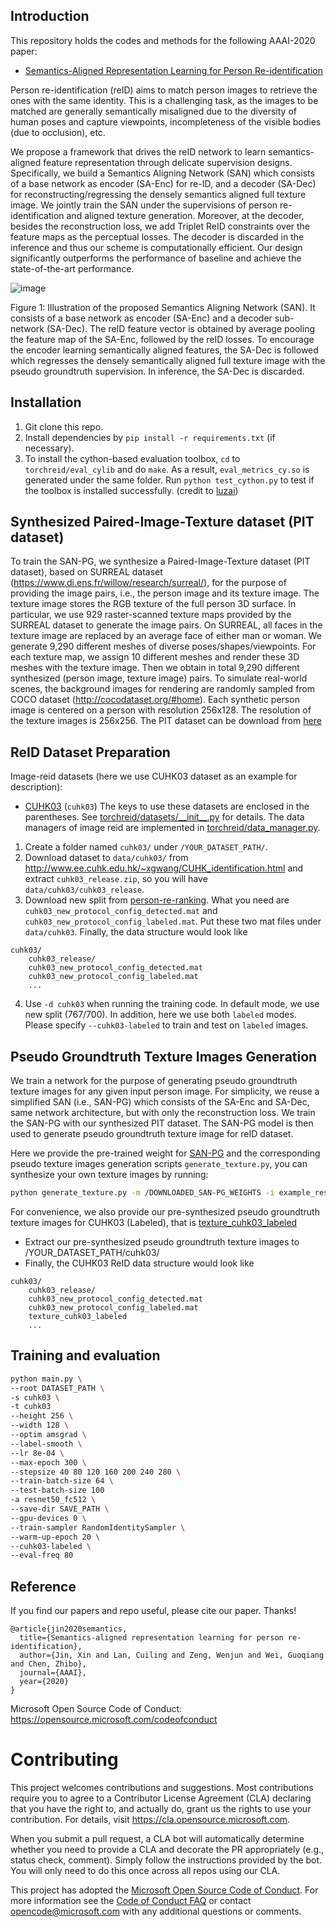 ## Introduction
This repository holds the codes and methods for the following AAAI-2020 paper:
- [Semantics-Aligned Representation Learning for Person Re-identification](https://arxiv.org/pdf/1905.13143.pdf)

Person re-identification (reID) aims to match person images to retrieve the ones with the same identity. This is a challenging task, as the images to be matched are generally semantically misaligned due to the diversity of human poses and capture viewpoints, incompleteness of the visible bodies (due to occlusion), etc. 

We propose a framework that drives the reID network to learn semantics-aligned feature representation through delicate supervision designs. Specifically, we build a Semantics Aligning Network (SAN) which consists of a base network as encoder (SA-Enc) for re-ID, and a decoder (SA-Dec) for reconstructing/regressing the densely semantics aligned full texture image. We jointly train the SAN under the supervisions of person re-identification and aligned texture generation. Moreover, at the decoder, besides the reconstruction loss, we add Triplet ReID constraints over the feature maps as the perceptual losses. The decoder is discarded in the inference and thus our scheme is computationally efficient. Our design significantly outperforms the performance of baseline and achieve the state-of-the-art performance. 

![image](https://github.com/microsoft/Semantics-Aligned-Representation-Learning-for-Person-Re-identification/blob/master/pipeline.png)

Figure 1: Illustration of the proposed Semantics Aligning Network (SAN). It consists of a base network as encoder (SA-Enc) and a decoder sub-network (SA-Dec). The reID feature vector is obtained by average pooling the feature map of the SA-Enc, followed by the reID losses. To encourage the encoder learning semantically aligned features, the SA-Dec is followed which regresses the densely semantically aligned full texture image with the pseudo groundtruth supervision. In inference, the SA-Dec is discarded.

## Installation
1. Git clone this repo.
2. Install dependencies by `pip install -r requirements.txt` (if necessary).
3. To install the cython-based evaluation toolbox, `cd` to `torchreid/eval_cylib` and do `make`. As a result, `eval_metrics_cy.so` is generated under the same folder. Run `python test_cython.py` to test if the toolbox is installed successfully. (credit to [luzai](https://github.com/luzai))

## Synthesized Paired-Image-Texture dataset (PIT dataset)

To train the SAN-PG, we synthesize a Paired-Image-Texture dataset (PIT dataset), based on SURREAL dataset (https://www.di.ens.fr/willow/research/surreal/), for the purpose of providing the image pairs, i.e., the person image and its texture image. The texture image stores the RGB texture of the full person 3D surface. In particular, we use 929 raster-scanned texture maps provided by the SURREAL dataset to generate the image pairs. On SURREAL, all faces in the texture image are replaced by an average face of either man or woman. We generate 9,290 different meshes of diverse poses/shapes/viewpoints. For each texture map, we assign 10 different meshes and render these 3D meshes with the texture image. Then we obtain in total 9,290 different synthesized (person image, texture image) pairs. To simulate real-world scenes, the background images for rendering are randomly sampled from COCO dataset (http://cocodataset.org/#home). Each synthetic person image is centered on a person with resolution 256x128. The resolution of the texture images is 256x256. The PIT dataset can be download from [here](https://drive.google.com/file/d/1-ndIFhppMG_zjHCRfrnWRvbRQZObw2tT/view?usp=sharing)


## ReID Dataset Preparation
Image-reid datasets (here we use CUHK03 dataset as an example for description):
- [CUHK03](https://www.cv-foundation.org/openaccess/content_cvpr_2014/papers/Li_DeepReID_Deep_Filter_2014_CVPR_paper.pdf) (`cuhk03`)
The keys to use these datasets are enclosed in the parentheses. See [torchreid/datasets/\_\_init__.py](torchreid/datasets/__init__.py) for details. The data managers of image reid are implemented in [torchreid/data_manager.py](torchreid/data_manager.py).
1. Create a folder named `cuhk03/` under `/YOUR_DATASET_PATH/`.
2. Download dataset to `data/cuhk03/` from http://www.ee.cuhk.edu.hk/~xgwang/CUHK_identification.html and extract `cuhk03_release.zip`, so you will have `data/cuhk03/cuhk03_release`.
3. Download new split from [person-re-ranking](https://github.com/zhunzhong07/person-re-ranking/tree/master/evaluation/data/CUHK03). What you need are `cuhk03_new_protocol_config_detected.mat` and `cuhk03_new_protocol_config_labeled.mat`. Put these two mat files under `data/cuhk03`. Finally, the data structure would look like
```
cuhk03/
    cuhk03_release/
    cuhk03_new_protocol_config_detected.mat
    cuhk03_new_protocol_config_labeled.mat
    ...
```
4. Use `-d cuhk03` when running the training code. In default mode, we use new split (767/700). In addition, here we use both `labeled` modes. Please specify `--cuhk03-labeled` to train and test on `labeled` images.


## Pseudo Groundtruth Texture Images Generation

We train a network for the purpose of generating pseudo groundtruth texture images for any given input person image. For simplicity, we reuse a simplified SAN (i.e., SAN-PG) which consists of the SA-Enc and SA-Dec, same network architecture, but with only the reconstruction loss. We train the SAN-PG with our synthesized PIT dataset. The SAN-PG model is then used to generate pseudo groundtruth texture image for reID dataset.

Here we provide the pre-trained weight for [SAN-PG](https://drive.google.com/file/d/14awPVhJA5yT9j7nZb7nVAmC3J6ELxNGD/view?usp=sharing) and the corresponding pseudo texture images generation scripts `generate_texture.py`, you can synthesize your own texture images by running:
```bash
python generate_texture.py -m /DOWNLOADED_SAN-PG_WEIGHTS -i example_results/input -o example_results/texture
```

For convenience, we also provide our pre-synthesized pseudo groundtruth texture images for CUHK03 (Labeled), that is [texture_cuhk03_labeled](https://drive.google.com/file/d/19-9WdlbqjD4n2usV-D2zyyzeUfjcXxlv/view?usp=sharing) 

- Extract our pre-synthesized pseudo groundtruth texture images to /YOUR_DATASET_PATH/cuhk03/
- Finally, the CUHK03 ReID data structure would look like
```
cuhk03/
    cuhk03_release/
    cuhk03_new_protocol_config_detected.mat
    cuhk03_new_protocol_config_labeled.mat
    texture_cuhk03_labeled
    ...
```


## Training and evaluation

```bash
python main.py \
--root DATASET_PATH \
-s cuhk03 \
-t cuhk03 
--height 256 \
--width 128 \
--optim amsgrad \
--label-smooth \
--lr 8e-04 \
--max-epoch 300 \
--stepsize 40 80 120 160 200 240 280 \
--train-batch-size 64 \
--test-batch-size 100
-a resnet50_fc512 \
--save-dir SAVE_PATH \
--gpu-devices 0 \
--train-sampler RandomIdentitySampler \
--warm-up-epoch 20 \
--cuhk03-labeled \
--eval-freq 80
```

## Reference
If you find our papers and repo useful, please cite our paper. Thanks!

```
@article{jin2020semantics,
  title={Semantics-aligned representation learning for person re-identification},
  author={Jin, Xin and Lan, Cuiling and Zeng, Wenjun and Wei, Guoqiang and Chen, Zhibo},
  journal={AAAI},
  year={2020}
}
```
Microsoft Open Source Code of Conduct: https://opensource.microsoft.com/codeofconduct


# Contributing

This project welcomes contributions and suggestions.  Most contributions require you to agree to a
Contributor License Agreement (CLA) declaring that you have the right to, and actually do, grant us
the rights to use your contribution. For details, visit https://cla.opensource.microsoft.com.

When you submit a pull request, a CLA bot will automatically determine whether you need to provide
a CLA and decorate the PR appropriately (e.g., status check, comment). Simply follow the instructions
provided by the bot. You will only need to do this once across all repos using our CLA.

This project has adopted the [Microsoft Open Source Code of Conduct](https://opensource.microsoft.com/codeofconduct/).
For more information see the [Code of Conduct FAQ](https://opensource.microsoft.com/codeofconduct/faq/) or
contact [opencode@microsoft.com](mailto:opencode@microsoft.com) with any additional questions or comments.